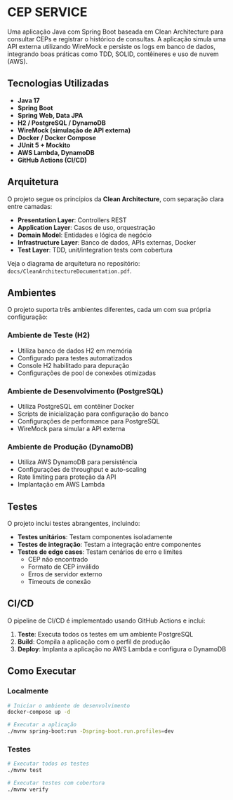 # CEP SERVICE

Uma aplicação Java com Spring Boot baseada em Clean Architecture para consultar CEPs e registrar o histórico de consultas. A aplicação simula uma API externa utilizando WireMock e persiste os logs em banco de dados, integrando boas práticas como TDD, SOLID, contêineres e uso de nuvem (AWS).

## Tecnologias Utilizadas

- **Java 17**
- **Spring Boot**
- **Spring Web, Data JPA**
- **H2 / PostgreSQL / DynamoDB**
- **WireMock (simulação de API externa)**
- **Docker / Docker Compose**
- **JUnit 5 + Mockito**
- **AWS Lambda, DynamoDB**
- **GitHub Actions (CI/CD)**

## Arquitetura

O projeto segue os princípios da **Clean Architecture**, com separação clara entre camadas:

- **Presentation Layer**: Controllers REST
- **Application Layer**: Casos de uso, orquestração
- **Domain Model**: Entidades e lógica de negócio
- **Infrastructure Layer**: Banco de dados, APIs externas, Docker
- **Test Layer**: TDD, unit/integration tests com cobertura

Veja o diagrama de arquitetura no repositório: `docs/CleanArchitectureDocumentation.pdf`.

## Ambientes

O projeto suporta três ambientes diferentes, cada um com sua própria configuração:

### Ambiente de Teste (H2)

- Utiliza banco de dados H2 em memória
- Configurado para testes automatizados
- Console H2 habilitado para depuração
- Configurações de pool de conexões otimizadas

### Ambiente de Desenvolvimento (PostgreSQL)

- Utiliza PostgreSQL em contêiner Docker
- Scripts de inicialização para configuração do banco
- Configurações de performance para PostgreSQL
- WireMock para simular a API externa

### Ambiente de Produção (DynamoDB)

- Utiliza AWS DynamoDB para persistência
- Configurações de throughput e auto-scaling
- Rate limiting para proteção da API
- Implantação em AWS Lambda

## Testes

O projeto inclui testes abrangentes, incluindo:

- **Testes unitários**: Testam componentes isoladamente
- **Testes de integração**: Testam a integração entre componentes
- **Testes de edge cases**: Testam cenários de erro e limites
  - CEP não encontrado
  - Formato de CEP inválido
  - Erros de servidor externo
  - Timeouts de conexão

## CI/CD

O pipeline de CI/CD é implementado usando GitHub Actions e inclui:

1. **Teste**: Executa todos os testes em um ambiente PostgreSQL
2. **Build**: Compila a aplicação com o perfil de produção
3. **Deploy**: Implanta a aplicação no AWS Lambda e configura o DynamoDB

## Como Executar

### Localmente

```bash
# Iniciar o ambiente de desenvolvimento
docker-compose up -d

# Executar a aplicação
./mvnw spring-boot:run -Dspring-boot.run.profiles=dev
```

### Testes

```bash
# Executar todos os testes
./mvnw test

# Executar testes com cobertura
./mvnw verify
```
